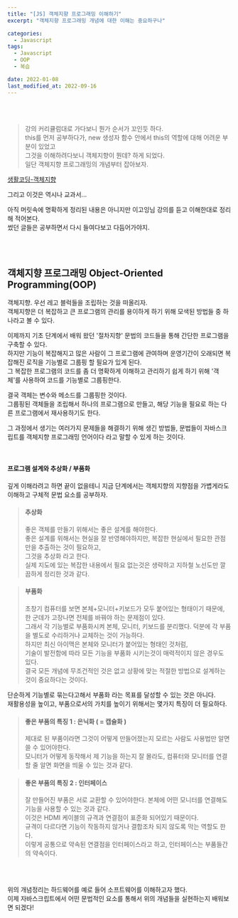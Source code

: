 ```yaml
---
title: "[JS] 객체지향 프로그래밍 이해하기"
excerpt: "객체지향 프로그래밍 개념에 대한 이해는 중요하구나"

categories:
  - Javascript
tags:
  - Javascript
  - OOP
  - 복습

date: 2022-01-08
last_modified_at: 2022-09-16
---
```


<br>
<br>

> 강의 커리큘럼대로 가다보니 뭔가 순서가 꼬인듯 하다.<br>
> this를 먼저 공부하다가, new 생성자 함수 안에서 this의 역할에 대해 어려운 부분이 있었고<br>
> 그것을 이해하려다보니 객체지향이 뭔데? 하게 되었다.<br>
> 일단 객체지향 프로그래밍의 개념부터 잡아보자.

[생활코딩-객체지향]

그리고 이것은 역시나 교과서...

아직 머릿속에 명확하게 정리된 내용은 아니지만 이고잉님 강의를 듣고 이해한대로 정리해 적어본다. <br>
썼던 글들은 공부하면서 다시 들여다보고 다듬어가야지.

<br>
<br>

## 객체지향 프로그래밍 Object-Oriented Programming(OOP)

객체지향. 우선 레고 블럭들을 조립하는 것을 떠올리자. <br>
객체지향은 더 복잡하고 큰 프로그램의 관리를 용이하게 하기 위해 모색된 방법들 중 하나라고 볼 수 있다.

이제까지 기초 단계에서 배워 왔던 '절차지향' 문법의 코드들을 통해 간단한 프로그램을 구축할 수 있다.<br>
하지만 기능이 복잡해지고 많은 사람이 그 프로그램에 관여하며 운영기간이 오래되면 복잡해진 로직을 기능별로 그룹핑 할 필요가 있게 된다.<br>
그 복잡한 프로그램의 코드를 좀 더 명확하게 이해하고 관리하기 쉽게 하기 위해 '객체'를 사용하여 코드를 기능별로 그룹핑한다.

결국 객체는 변수와 메소드를 그룹핑한 것이다.<br>
그룹핑된 객체들을 조립해서 하나의 프로그램으로 만들고, 해당 기능을 필요로 하는 다른 프로그램에서 재사용하기도 한다.

그 과정에서 생기는 여러가지 문제들을 해결하기 위해 생긴 방법들, 문법들이 자바스크립트를 객체지향 프로그래밍 언어이다 라고 말할 수 있게 하는 것이다.

<br>

#### 프로그램 설계와 추상화 / 부품화

깊게 이해라려고 하면 끝이 없을테니 지금 단계에서는 객체지향의 지향점을 가볍게라도 이해하고 구체적 문법 요소를 공부하자.

> #### 추상화
>
> 좋은 객체를 만들기 위해서는 좋은 설계를 해야한다. <br>
> 좋은 설계를 위해서는 현실을 잘 반영해야하지만, 복잡한 현실에서 필요한 관점만을 추출하는 것이 필요하고,<br>
> 그것을 추상화 라고 한다.<br>
> 실제 지도에 있는 복잡한 내용에서 필요 없는것은 생략하고 지하철 노선도만 깔끔하게 정리한 것과 같다.

> #### 부품화
>
> 초창기 컴퓨터를 보면 본체+모니터+키보드가 모두 붙어있는 형태이기 때문에,<br>
> 한 군데가 고장나면 전체를 바꿔야 하는 문제점이 있다.<br>
> 그래서 각 기능별로 부품화시켜 본체, 모니터, 키보드를 분리했다. 덕분에 각 부품을 별도로 수리하거나 교체하는 것이 가능하다.<br>
> 하지만 최신 아이맥은 본체와 모니터가 붙어있는 형태인 것처럼, <br>
> 기술이 발전함에 따라 모든 기능을 부품화 시키는것이 매력적이지 않은 경우도 있다.<br>
> 결국 모든 개념에 무조건적인 것은 없고 상황에 맞는 적절한 방법으로 설계하는것이 중요하다는 것이다.

단순하게 기능별로 묶는다고해서 부품화 라는 목표를 달성할 수 있는 것은 아니다.<br>
재활용성을 높이고, 부품으로서의 가치를 높이기 위해서는 몇가지 특징이 더 필요하다.

> #### 좋은 부품의 특징 1 : 은닉화 ( = 캡슐화 )
>
> 제대로 된 부품이라면 그것이 어떻게 만들어졌는지 모르는 사람도 사용법만 알면 쓸 수 있어야한다.<br>
> 모니터가 어떻게 동작해서 제 기능을 하는지 잘 몰라도, 컴퓨터와 모니터를 연결할 줄 알면 화면을 띄울 수 있는 것과 같다.

> #### 좋은 부품의 특징 2 : 인터페이스
>
> 잘 만들어진 부품은 서로 교환할 수 있어야한다. 본체에 어떤 모니터를 연결해도 기능을 사용할 수 있는 것과 같다.<br>
> 이것은 HDMI 케이블의 규격과 연결점이 표준화 되어있기 때문이다.<br>
> 규격이 다르다면 기능이 작동하지 않거나 결합조차 되지 않도록 막는 역할도 한다.<br>
> 이렇게 공통으로 약속된 연결점을 인터페이스라고 하고, 인터페이스는 부품들간의 약속이다.

<br>
<br>

위의 개념정리는 하드웨어를 예로 들어 소프트웨어를 이해하고자 했다.<br>
이제 자바스크립트에서 어떤 문법적인 요소를 통해서 위의 개념들을 실현하는지 배워보면 되겠다!

[생활코딩-객체지향]: https://opentutorials.org/module/532/6584
